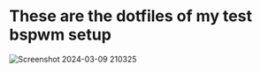 # These are the dotfiles of my test bspwm setup 
 

![Screenshot 2024-03-09 210325](https://github.com/Masuwuked/bspwm-dot-files/assets/74668157/08b6cacf-7fe9-46bb-a6d5-76ce9ec74fb0)
